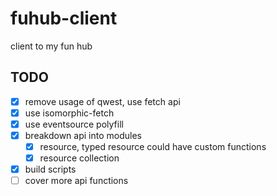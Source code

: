# fuhub-client
client to my fun hub

## TODO
* [x] remove usage of qwest, use fetch api
* [x] use isomorphic-fetch
* [x] use eventsource polyfill
* [x] breakdown api into modules
	* [x] resource, typed resource could have custom functions
	* [x] resource collection
* [x] build scripts
* [ ] cover more api functions
